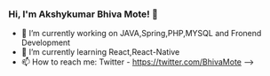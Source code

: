 ### Hi, I'm Akshykumar Bhiva Mote! 👋


- 🔭 I’m currently working on JAVA,Spring,PHP,MYSQL and Fronend Development
- 🌱 I’m currently learning React,React-Native
- 📫 How to reach me: Twitter - https://twitter.com/BhivaMote
-->
